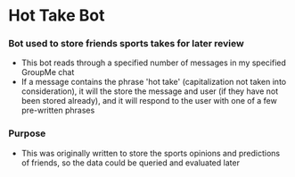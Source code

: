 # Hot Take Bot

### Bot used to store friends sports takes for later review
- This bot reads through a specified number of messages in my specified GroupMe chat
- If a message contains the phrase 'hot take' (capitalization not taken into consideration), it will the store the message and user (if they have not been stored already), and it will respond to the user with one of a few pre-written phrases

### Purpose
- This was originally written to store the sports opinions and predictions of friends, so the data could be queried and evaluated later